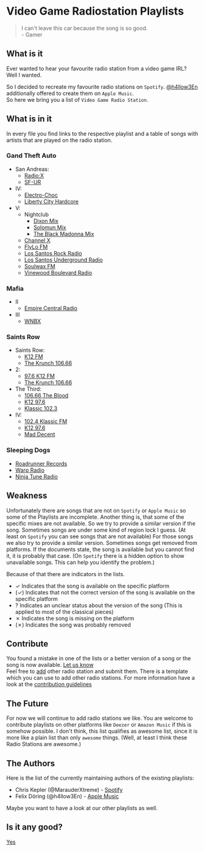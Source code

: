 # Video Game Radiostation Playlists

> I can't leave this car because the song is so good.  
\- Gamer

## What is it

Ever wanted to hear your favourite radio station from a video game IRL?  
Well I wanted.

So I decided to recreate my favourite radio stations on `Spotify`. [@h4llow3En](https://github.com/h4llow3En) additionally offered to create them on `Apple Music`.  
So here we bring you a list of `Video Game Radio Station`.

## What is in it

In every file you find links to the respective playlist and a table of songs with artists that are played on the radio station.

### Gand Theft Auto

- San Andreas:
  - [Radio:X](Grand%20Theft%20Auto/San%20Andreas/Radio:X.md)
  - [SF-UR](Grand%20Theft%20Auto/San%20Andreas/SF-UR.md)
- IV:
  - [Electro-Choc](Grand%20Theft%20Auto/IV/Electro-Choc.md)
  - [Liberty City Hardcore](Grand%20Theft%20Auto/IV/Liberty%20City%20Hardcore.md)
- V:
  - Nightclub
    - [Dixon Mix](Grand%20Theft%20Auto/V/Nightclub/Los%20Santos%20Underground%20Radio%20(Dixon).md)
    - [Solomun Mix](Grand%20Theft%20Auto/V/Nightclub/Los%20Santos%20Underground%20Radio%20(Solomun).md)
    - [The Black Madonna Mix](Grand%20Theft%20Auto/V/Nightclub/Los%20Santos%20Underground%20Radio%20(The%20Black%20Madonna).md)
  - [Channel X](Grand%20Theft%20Auto/V/Channel%20X.md)
  - [FlyLo FM](Grand%20Theft%20Auto/V/FlyLo%20FM.md)
  - [Los Santos Rock Radio](Grand%20Theft%20Auto/V/Los%20Santos%20Rock%20Radio.md)
  - [Los Santos Underground Radio](Grand%20Theft%20Auto/V/Los%20Santos%20Underground%20Radio.md)
  - [Soulwax FM](Grand%20Theft%20Auto/V/Soulwax%20FM.md)
  - [Vinewood Boulevard Radio](Grand%20Theft%20Auto/V/Vinewood%20Boulevard%20Radio.md)

### Mafia

- II
  - [Empire Central Radio](Mafia/II/Empire%20Central%20Radio.md)
- III
  - [WNBX](Mafia/III/WNBX.md)

### Saints Row

- Saints Row:
  - [K12 FM](Saints%20Row/Saints%20Row/K12%20FM.md)
  - [The Krunch 106.66](Saints%20Row/Saints%20Row/The%20Krunch%20106.66.md)
- 2:
  - [97.6 K12 FM](Saints%20Row/2/97.6%20K12%20FM.md)
  - [The Krunch 106.66](Saints%20Row/2/The%20Krunch%20106.66.md)
- The Third:
  - [106.66 The Blood](Saints%20Row/The%20Third/106.66%20The%20Blood.md)
  - [K12 97.6](Saints%20Row/The%20Third/K12%2097.6.md)
  - [Klassic 102.3](Saints%20Row/The%20Third/Klassic%20102.4.md)
- IV:
  - [102.4 Klassic FM](Saints%20Row/IV/102.4%20Klassic%20FM.md)
  - [K12 97.6](Saints%20Row/IV/K12%2097.6.md)
  - [Mad Decent](Saints%20Row/IV/Mad%20Decent.md)

### Sleeping Dogs

- [Roadrunner Records](Sleeping%20Dogs/Roadrunner%20Records.md)
- [Warp Radio](Sleeping%20Dogs/Warp%20Radio.md)
- [Ninja Tune Radio](Sleeping%20Dogs/Ninja%20Tune%20Radio.md)

## Weakness

Unfortunately there are songs that are not on `Spotify` or `Apple Music` so some of the Playlists are incomplete. Another thing is, that some of the specific mixes are not available. So we try to provide a similar version if the song. Sometimes songs are under some kind of region lock I guess. (At least on `Spotify` you can see songs that are not available) For those songs we also try to provide a similar version. Sometimes songs get removed from platforms. If the documents state, the song is available but you cannot find it, it is probably that case. (On `Spotify` there is a hidden option to show unavailable songs. This can help you identify the problem.)

Because of that there are indicators in the lists.

- ✓ Indicates that the song is available on the specific platform
- (✓) Indicates that not the correct version of the song is available on the specific platform
- ? Indicates an unclear status about the version of the song (This is applied to most of the classical pieces)
- ✗ Indicates the song is missing on the platform
- (✗) Indicates the song was probably removed

## Contribute

You found a mistake in one of the lists or a better version of a song or the song is now available. [Let us know](https://github.com/MarauderXtreme/game-radio-playlists/issues/new)  
Feel free to [add](https://github.com/MarauderXtreme/game-radio-playlists/compare) other radio station and submit them. There is a template which you can use to add other radio stations. For more information have a look at the [contribution guidelines](CONTRIBUTING.md)

## The Future

For now we will continue to add radio stations we like. You are welcome to contribute playlists on other platforms like `Deezer` or `Amazon Music` if this is somehow possible. I don't think, this list qualifies as awesome list, since it is more like a plain list than only `awesome` things. (Well, at least I think these Radio Stations are awesome.)

## The Authors

Here is the list of the currently maintaining authors of the existing playlists:

- Chris Kepler (@MarauderXtreme) - [Spotify](https://open.spotify.com/user/marauderxtreme)
- Felix Döring (@h4llow3En) - [Apple Music](https://itunes.apple.com/profile/h4llow3En)

Maybe you want to have a look at our other playlists as well.

## Is it any good?

[Yes](https://news.ycombinator.com/item?id=3067434)

